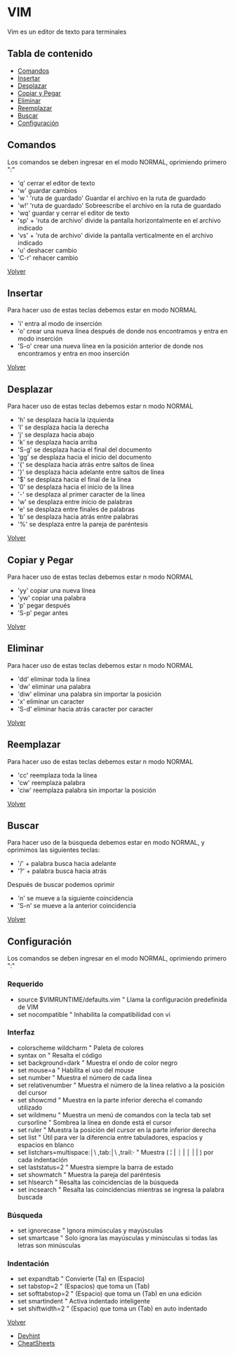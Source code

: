 # VIM

Vim es un editor de texto para terminales

## Tabla de contenido

- [Comandos](#comandos)
- [Insertar](#insertar)
- [Desplazar](#desplazar)
- [Copiar y Pegar](#copiar-y-pegar)
- [Eliminar](#eliminar)
- [Reemplazar](#reemplazar)
- [Buscar](#buscar)
- [Configuración](#configuración)

## Comandos

Los comandos se deben ingresar en el modo NORMAL, oprimiendo primero ":"

- 'q' cerrar el editor de texto
- 'w' guardar cambios
- 'w ' 'ruta de guardado' Guardar el archivo en la ruta de guardado
- 'w!' 'ruta de guardado' Sobreescribe el archivo en la ruta de guardado
- 'wq' guardar y cerrar el editor de texto
- 'sp' + 'ruta de archivo' divide la pantalla horizontalmente en el archivo indicado 
- 'vs' + 'ruta de archivo' divide la pantalla verticalmente en el archivo indicado 
- 'u' deshacer cambio
- 'C-r' rehacer cambio

[Volver](#tabla-de-contenido)

## Insertar

Para hacer uso de estas teclas debemos estar en modo NORMAL

- 'i' entra al modo de inserción
- 'o' crear una nueva línea después de donde nos encontramos y entra en modo inserción
- 'S-o' crear una nueva línea en la posición anterior de donde nos encontramos y entra en moo inserción

[Volver](#tabla-de-contenido)

## Desplazar

Para hacer uso de estas teclas debemos estar n modo NORMAL

- 'h' se desplaza hacia la izquierda
- 'l' se desplaza hacia la derecha
- 'j' se desplaza hacia abajo
- 'k' se desplaza hacia arriba
- 'S-g' se desplaza hacia el final del documento
- 'gg' se desplaza hacia el inicio del documento
- '{' se desplaza hacia atrás entre saltos de línea
- '}' se desplaza hacia adelante entre saltos de línea
- '$' se desplaza hacia el final de la línea
- '0' se desplaza hacia el inicio de la línea
- '-' se desplaza al primer caracter de la línea
- 'w' se desplaza entre inicio de palabras
- 'e' se desplaza entre finales de palabras
- 'b' se desplaza hacia atrás entre palabras
- '%' se desplaza entre la pareja de paréntesis

[Volver](#tabla-de-contenido)

## Copiar y Pegar

Para hacer uso de estas teclas debemos estar n modo NORMAL

- 'yy' copiar una nueva línea
- 'yw' copiar una palabra
- 'p' pegar después
- 'S-p' pegar antes

[Volver](#tabla-de-contenido)

## Eliminar

Para hacer uso de estas teclas debemos estar n modo NORMAL

- 'dd' eliminar toda la línea
- 'dw' eliminar una palabra
- 'diw' eliminar una palabra sin importar la posición
- 'x' eliminar un caracter
- 'S-d' eliminar hacia atrás caracter por caracter

[Volver](#tabla-de-contenido)

## Reemplazar

Para hacer uso de estas teclas debemos estar n modo NORMAL

- 'cc' reemplaza toda la línea
- 'cw' reemplaza palabra
- 'ciw' reemplaza palabra sin importar la posición

[Volver](#tabla-de-contenido)

## Buscar

Para hacer uso de la búsqueda debemos estar en modo NORMAL, y oprimimos las siguientes teclas:

- '/' + palabra busca hacia adelante
- '?' + palabra busca hacia atrás

Después de buscar podemos oprimir

- 'n' se mueve a la siguiente coincidencia
- 'S-n' se mueve a la anterior coincidencia

[Volver](#tabla-de-contenido)

## Configuración

Los comandos se deben ingresar en el modo NORMAL, oprimiendo primero ":"

### Requerido
- source $VIMRUNTIME/defaults.vim " Llama la configuración predefinida de VIM
- set nocompatible " Inhabilita la compatibilidad con vi

### Interfaz

- colorscheme wildcharm " Paleta de colores
- syntax on " Resalta el código
- set background=dark " Muestra el ondo de color negro
- set mouse=a " Habilita el uso del mouse
- set number " Muestra el número de cada línea
- set relativenumber " Muestra el número de la línea relativo a la posición del cursor
- set showcmd " Muestra en la parte inferior derecha el comando utilizado
- set wildmenu " Muestra un menú de comandos con la tecla tab
  set cursorline " Sombrea la línea en donde está el cursor
- set ruler " Muestra la posición del cursor en la parte inferior derecha
- set list " Útil para ver la diferencia entre tabuladores, espacios y espacios en blanco
- set listchars=multispace:│\ ,tab:│\ ,trail:· " Muestra ( ¦ | ┊ | │ | \| ) por cada indentación
- set laststatus=2 " Muestra siempre la barra de estado
- set showmatch " Muestra la pareja del paréntesis
- set hlsearch " Resalta las coincidencias de la búsqueda
- set incsearch " Resalta las coincidencias mientras se ingresa la palabra buscada 

### Búsqueda

- set ignorecase " Ignora mimúsculas y mayúsculas
- set smartcase " Solo ignora las mayúsculas y minúsculas si todas las letras son minúsculas

### Indentación

- set expandtab " Convierte (Ta) en (Espacio)
- set tabstop=2 " (Espacios) que toma un (Tab)
- set softtabstop=2 " (Espacio) que toma un (Tab) en una edición
- set smartindent " Activa indentado inteligente
- set shiftwidth=2 " (Espacio) que toma un (Tab) en auto indentado

[Volver](#tabla-de-contenido)

- [Devhint](https://devhints.io/vim)
- [CheatSheets](https://cheatsheets.zip/vim)
